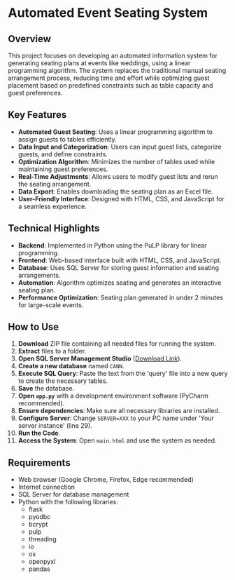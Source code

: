 # Automated Event Seating System

## Overview

This project focuses on developing an automated information system for generating seating plans at events like weddings, using a linear programming algorithm. The system replaces the traditional manual seating arrangement process, reducing time and effort while optimizing guest placement based on predefined constraints such as table capacity and guest preferences.

## Key Features

- **Automated Guest Seating**: Uses a linear programming algorithm to assign guests to tables efficiently.
- **Data Input and Categorization**: Users can input guest lists, categorize guests, and define constraints.
- **Optimization Algorithm**: Minimizes the number of tables used while maintaining guest preferences.
- **Real-Time Adjustments**: Allows users to modify guest lists and rerun the seating arrangement.
- **Data Export**: Enables downloading the seating plan as an Excel file.
- **User-Friendly Interface**: Designed with HTML, CSS, and JavaScript for a seamless experience.

## Technical Highlights

- **Backend**: Implemented in Python using the PuLP library for linear programming.
- **Frontend**: Web-based interface built with HTML, CSS, and JavaScript.
- **Database**: Uses SQL Server for storing guest information and seating arrangements.
- **Automation**: Algorithm optimizes seating and generates an interactive seating plan.
- **Performance Optimization**: Seating plan generated in under 2 minutes for large-scale events.

## How to Use

1. **Download** ZIP file containing all needed files for running the system.
2. **Extract** files to a folder.
3. **Open SQL Server Management Studio** ([Download Link](https://aka.ms/ssmsfullsetup)).
4. **Create a new database** named `CANN`.
5. **Execute SQL Query**: Paste the text from the 'query' file into a new query to create the necessary tables.
6. **Save** the database.
7. **Open `app.py`** with a development environment software (PyCharm recommended).
8. **Ensure dependencies**: Make sure all necessary libraries are installed.
9. **Configure Server**: Change `SERVER=XXX` to your PC name under 'Your server instance' (line 29).
10. **Run the Code**.
11. **Access the System**: Open `main.html` and use the system as needed.

## Requirements

- Web browser (Google Chrome, Firefox, Edge recommended)
- Internet connection
- SQL Server for database management
- Python with the following libraries:
  - flask
  - pyodbc
  - bcrypt
  - pulp
  - threading
  - io
  - os
  - openpyxl
  - pandas





